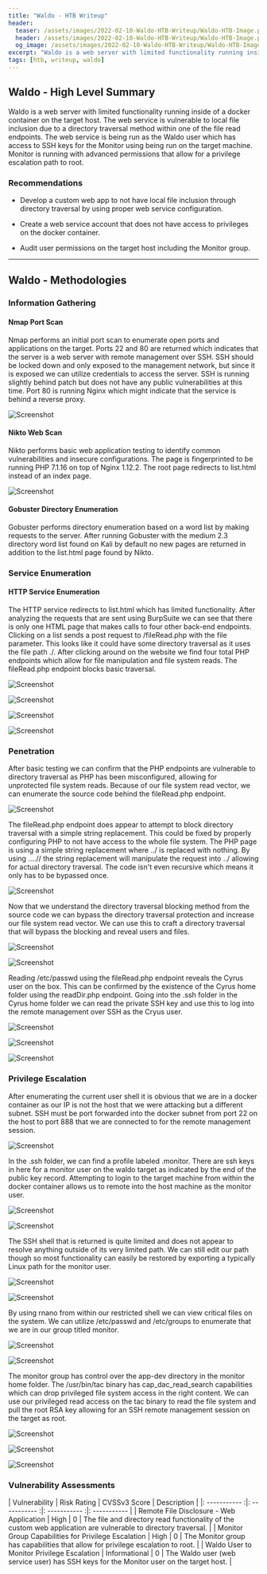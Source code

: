 ```yaml
---
title: "Waldo - HTB Writeup"
header: 
  teaser: /assets/images/2022-02-10-Waldo-HTB-Writeup/Waldo-HTB-Image.png
  header: /assets/images/2022-02-10-Waldo-HTB-Writeup/Waldo-HTB-Image.png
  og_image: /assets/images/2022-02-10-Waldo-HTB-Writeup/Waldo-HTB-Image.png
excerpt: "Waldo is a web server with limited functionality running inside of a docker container on the target host. The web service is vulnerable to local file inclusion due to a directory traversal method within one of the file read endpoints. The web service is being run as the Waldo user which has access to SSH keys for the Monitor using being run on the target machine. Monitor is running with advanced permissions that allow for a privilege escalation path to root."
tags: [htb, writeup, waldo]
---
```

## Waldo - High Level Summary

Waldo is a web server with limited functionality running inside of a docker container on the target host. The web service is vulnerable to local file inclusion due to a directory traversal method within one of the file read endpoints. The web service is being run as the Waldo user which has access to SSH keys for the Monitor using being run on the target machine. Monitor is running with advanced permissions that allow for a privilege escalation path to root.

### Recommendations

- Develop a custom web app to not have local file inclusion through directory traversal by using proper web service configuration.

- Create a web service account that does not have access to privileges on the docker container.

- Audit user permissions on the target host including the Monitor group.

---

## Waldo - Methodologies

### Information Gathering

#### Nmap Port Scan

Nmap performs an initial port scan to enumerate open ports and applications on the target. Ports 22 and 80 are returned which indicates that the server is a web server with remote management over SSH. SSH should be locked down and only exposed to the management network, but since it is exposed we can utilize credentials to access the server. SSH is running slightly behind patch but does not have any public vulnerabilities at this time. Port 80 is running Nginx which might indicate that the service is behind a reverse proxy.

![Screenshot](/assets/images/2022-02-10-Waldo-HTB-Writeup/Screenshot_20220207_201216.png)

#### Nikto Web Scan

Nikto performs basic web application testing to identify common vulnerabilities and insecure configurations. The page is fingerprinted to be running PHP 7.1.16 on top of Nginx 1.12.2. The root page redirects to list.html instead of an index page.

![Screenshot](/assets/images/2022-02-10-Waldo-HTB-Writeup/Screenshot_20220207_201232.png)

#### Gobuster Directory Enumeration

Gobuster performs directory enumeration based on a word list by making requests to the server. After running Gobuster with the medium 2.3 directory word list found on Kali by default no new pages are returned in addition to the list.html page found by Nikto.

### Service Enumeration

#### HTTP Service Enumeration

The HTTP service redirects to list.html which has limited functionality. After analyzing the requests that are sent using BurpSuite we can see that there is only one HTML page that makes calls to four other back-end endpoints. Clicking on a list sends a post request to /fileRead.php with the file parameter. This looks like it could have some directory traversal as it uses the file path ./. After clicking around on the website we find four total PHP endpoints which allow for file manipulation and file system reads. The fileRead.php endpoint blocks basic traversal.

![Screenshot](/assets/images/2022-02-10-Waldo-HTB-Writeup/Screenshot_20220207_183832.png)

![Screenshot](/assets/images/2022-02-10-Waldo-HTB-Writeup/Screenshot_20220207_184126.png)

![Screenshot](/assets/images/2022-02-10-Waldo-HTB-Writeup/Screenshot_20220207_184437.png)

![Screenshot](/assets/images/2022-02-10-Waldo-HTB-Writeup/Screenshot_20220207_184212.png)

### Penetration

After basic testing we can confirm that the PHP endpoints are vulnerable to directory traversal as PHP has been misconfigured, allowing for unprotected file system reads. Because of our file system read vector, we can enumerate the source code behind the fileRead.php endpoint.

![Screenshot](/assets/images/2022-02-10-Waldo-HTB-Writeup/Screenshot_20220207_184734_2.png)

The fileRead.php endpoint does appear to attempt to block directory traversal with a simple string replacement. This could be fixed by properly configuring PHP to not have access to the whole file system. The PHP page is using a simple string replacement where ../ is replaced with nothing. By using ....// the string replacement will manipulate the request into ../ allowing for actual directory traversal. The code isn't even recursive which means it only has to be bypassed once.

![Screenshot](/assets/images/2022-02-10-Waldo-HTB-Writeup/Screenshot_20220207_184858.png)

Now that we understand the directory traversal blocking method from the source code we can bypass the directory traversal protection and increase our file system read vector. We can use this to craft a directory traversal that will bypass the blocking and reveal users and files.

![Screenshot](/assets/images/2022-02-10-Waldo-HTB-Writeup/Screenshot_20220207_185056.png)

![Screenshot](/assets/images/2022-02-10-Waldo-HTB-Writeup/Screenshot_20220207_185141.png)

Reading /etc/passwd using the fileRead.php endpoint reveals the Cyrus user on the box. This can be confirmed by the existence of the Cyrus home folder using the readDir.php endpoint. Going into the .ssh folder in the Cyrus home folder we can read the private SSH key and use this to log into the remote management over SSH as the Cryus user.

![Screenshot](/assets/images/2022-02-10-Waldo-HTB-Writeup/Screenshot_20220207_185406.png)

![Screenshot](/assets/images/2022-02-10-Waldo-HTB-Writeup/Screenshot_20220207_185714.png)

![Screenshot](/assets/images/2022-02-10-Waldo-HTB-Writeup/Screenshot_20220207_190736.png)

### Privilege Escalation

After enumerating the current user shell it is obvious that we are in a docker container as our IP is not the host that we were attacking but a different subnet. SSH must be port forwarded into the docker subnet from port 22 on the host to port 888 that we are connected to for the remote management session.

![Screenshot](/assets/images/2022-02-10-Waldo-HTB-Writeup/Screenshot_20220207_190850.png)

In the .ssh folder, we can find a profile labeled .monitor. There are ssh keys in here for a monitor user on the waldo target as indicated by the end of the public key record. Attempting to login to the target machine from within the docker container allows us to remote into the host machine as the monitor user.

![Screenshot](/assets/images/2022-02-10-Waldo-HTB-Writeup/Screenshot_20220207_191545.png)

![Screenshot](/assets/images/2022-02-10-Waldo-HTB-Writeup/Screenshot_20220207_191555.png)

The SSH shell that is returned is quite limited and does not appear to resolve anything outside of its very limited path. We can still edit our path though so most functionality can easily be restored by exporting a typically Linux path for the monitor user.

![Screenshot](/assets/images/2022-02-10-Waldo-HTB-Writeup/Screenshot_20220207_191632.png)

![Screenshot](/assets/images/2022-02-10-Waldo-HTB-Writeup/Screenshot_20220207_191718.png)

By using rnano from within our restricted shell we can view critical files on the system. We can utilize /etc/passwd and /etc/groups to enumerate that we are in our group titled monitor.

![Screenshot](/assets/images/2022-02-10-Waldo-HTB-Writeup/Screenshot_20220207_191835.png)

![Screenshot](/assets/images/2022-02-10-Waldo-HTB-Writeup/Screenshot_20220207_191849.png)

The monitor group has control over the app-dev directory in the monitor home folder. The /usr/bin/tac binary has cap_dac_read_search capabilities which can drop privileged file system access in the right content. We can use our privileged read access on the tac binary to read the file system and pull the root RSA key allowing for an SSH remote management session on the target as root.

![Screenshot](/assets/images/2022-02-10-Waldo-HTB-Writeup/Screenshot_20220207_195148.png)

![Screenshot](/assets/images/2022-02-10-Waldo-HTB-Writeup/Screenshot_20220207_195254.png)

![Screenshot](/assets/images/2022-02-10-Waldo-HTB-Writeup/Screenshot_20220207_200401.png)

### Vulnerability Assessments

| Vulnerability | Risk Rating | CVSSv3 Score | Description |
|: ----------- :|: ----------- :|: ----------- :|: ----------- |
| Remote File Disclosure - Web Application | High | 0 | The file and directory read functionality of the custom web application are vulnerable to directory traversal. |
| Monitor Group Capabilities for Privilege Escalation | High | 0 | The Monitor group has capabilities that allow for privilege escalation to root. |
| Waldo User to Monitor Privilege Escalation | Informational | 0 | The Waldo user (web service user) has SSH keys for the Monitor user on the target host. |
